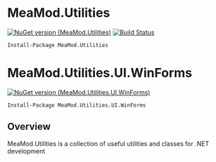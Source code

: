 # MeaMod.Utilities

[![NuGet version (MeaMod.Utilities)](https://img.shields.io/nuget/v/MeaMod.Utilities.svg)](https://www.nuget.org/packages/MeaMod.Utilities/) [![Build Status](https://dev.azure.com/meamod/MeaMod.Utilities/_apis/build/status%2Fmeamod.MeaMod.Utilities?branchName=main)](https://dev.azure.com/meamod/MeaMod.Utilities/_build/latest?definitionId=1&branchName=main)

```
Install-Package MeaMod.Utilities
```

# MeaMod.Utilities.UI.WinForms

[![NuGet version (MeaMod.Utilities.UI.WinForms)](https://img.shields.io/nuget/v/MeaMod.Utilities.UI.WinForms.svg)](https://www.nuget.org/packages/MeaMod.Utilities.UI.WinForms/) 

```
Install-Package MeaMod.Utilities.UI.WinForms
```

## Overview

MeaMod.Utilities is a collection of useful utilities and classes for .NET development
